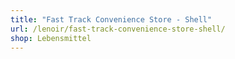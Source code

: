 ```yaml
---
title: "Fast Track Convenience Store - Shell"
url: /lenoir/fast-track-convenience-store-shell/
shop: Lebensmittel
---
```

